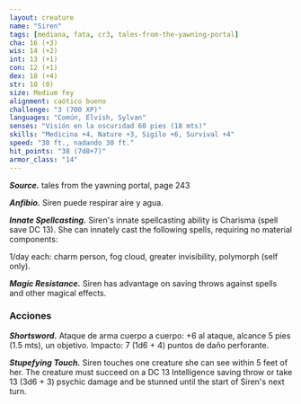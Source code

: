 ```yaml
---
layout: creature
name: "Siren"
tags: [mediana, fata, cr3, tales-from-the-yawning-portal]
cha: 16 (+3)
wis: 14 (+2)
int: 13 (+1)
con: 12 (+1)
dex: 18 (+4)
str: 10 (0)
size: Medium fey
alignment: caótico bueno
challenge: "3 (700 XP)"
languages: "Común, Elvish, Sylvan"
senses: "Visión en la oscuridad 60 pies (18 mts)"
skills: "Medicina +4, Nature +3, Sigilo +6, Survival +4"
speed: "30 ft., nadando 30 ft."
hit_points: "38 (7d8+7)"
armor_class: "14"
---
```


***Source.*** tales from the yawning portal,  page 243

***Anfibio.*** Siren puede respirar aire y agua.

***Innate Spellcasting.*** Siren's innate spellcasting ability is Charisma (spell save DC 13). She can innately cast the following spells, requiring no material components:

1/day each: charm person, fog cloud, greater invisibility, polymorph (self only).

***Magic Resistance.*** Siren has advantage on saving throws against spells and other magical effects.

### Acciones

***Shortsword.*** Ataque de arma cuerpo a cuerpo: +6 al ataque, alcance 5 pies (1.5 mts), un objetivo. Impacto: 7 (1d6 + 4) puntos de daño perforante.

***Stupefying Touch.*** Siren touches one creature she can see within 5 feet of her. The creature must succeed on a DC 13 Intelligence saving throw or take 13 (3d6 + 3) psychic damage and be stunned until the start of Siren's next turn.